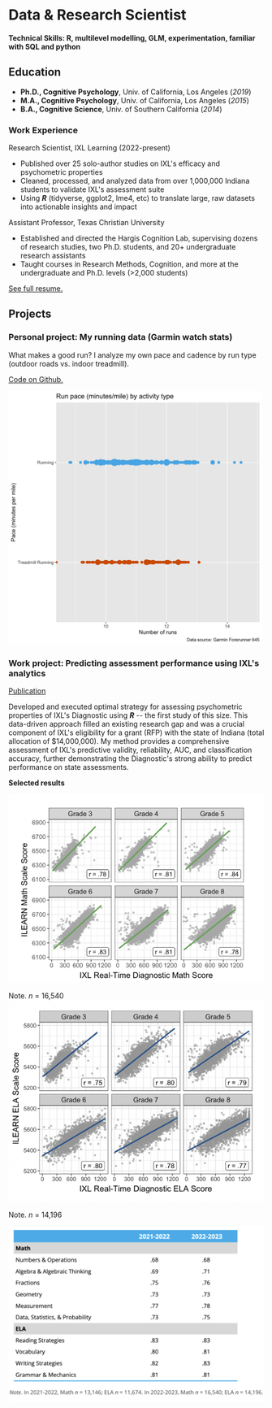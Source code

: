 # Data & Research Scientist

#### Technical Skills: R, multilevel modelling, GLM, experimentation, familiar with SQL and python

## Education
- **Ph.D., Cognitive Psychology**, Univ. of California, Los Angeles (_2019_)								       		
- **M.A., Cognitive Psychology**,	Univ. of California, Los Angeles (_2015_)	 			        		
- **B.A., Cognitive Science**, Univ. of Southern California (_2014_)
  
### Work Experience
Research Scientist, IXL Learning (2022-present)
- Published over 25 solo-author studies on IXL's efficacy and psychometric properties
- Cleaned, processed, and analyzed data from over 1,000,000 Indiana students to validate IXL's assessment suite
- Using _**R**_ (tidyverse, ggplot2, lme4, etc) to translate large, raw datasets into actionable insights and impact

Assistant Professor, Texas Christian University
- Established and directed the Hargis Cognition Lab, supervising dozens of research studies, two Ph.D. students, and 20+ undergraduate research assistants
- Taught courses in Research Methods, Cognition, and more at the undergraduate and Ph.D. levels (>2,000 students)

<a href="https://maryhargis.github.io/portfolio/img/MH-Resume.pdf" target="_blank">See full resume.</a>

## Projects

### Personal project: My running data (Garmin watch stats)
What makes a good run? I analyze my own pace and cadence by run type (outdoor roads vs. indoor treadmill).

<a href="https://github.com/maryhargis/portfolio/tree/1b8e1d323730dc6726c4f49f027f2ecd255908f1" target="_blank">Code on Github.</a>


<img src="https://github.com/maryhargis/portfolio/blob/9cc4b76dafed4a1fc13f567dfabae50767ac26c5/garmin/pace_plot.png" width="500" height="500">



### Work project: Predicting assessment performance using IXL's analytics
[Publication]([https://www.ixl.com/materials/us/research/Predicting_Performance_on_ILEARN.pdf])

Developed and executed optimal strategy for assessing psychometric properties of IXL's Diagnostic using _**R**_ -- the first study of this size. This data-driven approach filled an existing research gap and was a crucial component of IXL's eligibility for a grant (RFP) with the state of Indiana (total allocation of $14,000,000). My method provides a comprehensive assessment of IXL's predictive validity, reliability, AUC, and classification accuracy, further demonstrating the Diagnostic's strong ability to predict performance on state assessments.

**Selected results**

![ILEARN-Math](/img/ilearn-math-scatter.png)

Note. _n_ = 16,540
![ILEARN-ELA](/img/ilearn-ela-scatter.png)

Note. _n_ = 14,196

![ILEARN-AUC](/img/ilearn-auc-by-strand.png)

